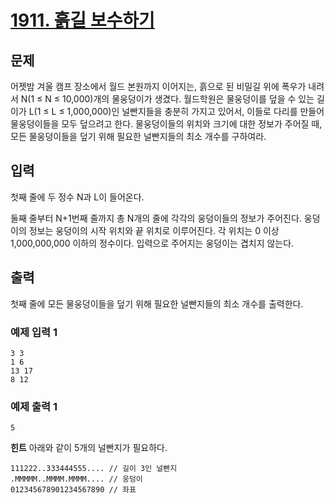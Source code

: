 # [1911. 흙길 보수하기](https://www.acmicpc.net/problem/1911) 

## 문제
어젯밤 겨울 캠프 장소에서 월드 본원까지 이어지는, 흙으로 된 비밀길 위에 폭우가 내려서 N(1 ≤ N ≤ 10,000)개의 물웅덩이가 생겼다. 월드학원은 물웅덩이를 덮을 수 있는 길이가 L(1 ≤ L ≤ 1,000,000)인 널빤지들을 충분히 가지고 있어서, 이들로 다리를 만들어 물웅덩이들을 모두 덮으려고 한다. 물웅덩이들의 위치와 크기에 대한 정보가 주어질 때, 모든 물웅덩이들을 덮기 위해 필요한 널빤지들의 최소 개수를 구하여라.

## 입력
첫째 줄에 두 정수 N과 L이 들어온다.

둘째 줄부터 N+1번째 줄까지 총 N개의 줄에 각각의 웅덩이들의 정보가 주어진다. 웅덩이의 정보는 웅덩이의 시작 위치와 끝 위치로 이루어진다. 각 위치는 0 이상 1,000,000,000 이하의 정수이다. 입력으로 주어지는 웅덩이는 겹치지 않는다.

## 출력
첫째 줄에 모든 물웅덩이들을 덮기 위해 필요한 널빤지들의 최소 개수를 출력한다.

### 예제 입력 1 
```
3 3
1 6
13 17
8 12
```

### 예제 출력 1 
```
5
```

**힌트**
아래와 같이 5개의 널빤지가 필요하다.

    111222..333444555.... // 길이 3인 널빤지  
    .MMMMM..MMMM.MMMM.... // 웅덩이  
    012345678901234567890 // 좌표